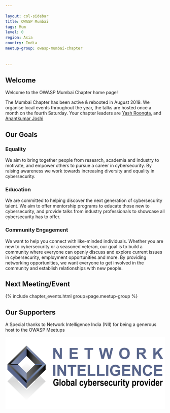 ```yaml
---

layout: col-sidebar
title: OWASP Mumbai
tags: Mum
level: 0
region: Asia
country: India
meetup-group: owasp-mumbai-chapter


---
```

## Welcome
Welcome to the OWASP Mumbai Chapter home page!

The Mumbai Chapter has been active & rebooted in August 2019. We organise local events throughout the year, the talks are hosted once a month on the fourth Saturday.
Your chapter leaders are [Yash Roongta](https://twitter.com/acc3ssp0int), and [Anantkumar Joshi](https://twitter.com/w1r3sh65rk)

## Our Goals
### Equality
We aim to bring together people from research, academia and industry to motivate, and empower others to pursue a career in cybersecurity. By raising awareness we work towards increasing diversity and equality in cybersecurity.

### Education
We are committed to helping discover the next generation of cybersecurity talent. We aim to offer mentorship programs to educate those new to cybersecurity, and provide talks from industry professionals to showcase all cybersecurity has to offer.

### Community Engagement
We want to help you connect with like-minded individuals. Whether you are new to cybersecurity or a seasoned veteran, our goal is to build a community where everyone can openly discuss and explore current issues in cybersecurity, employment opportunities and more. By providing networking opportunities, we want everyone to get involved in the community and establish relationships with new people.

Next Meeting/Event <!-- You should keep this section as it will populate your meetup events -->
---------------------
{% include chapter_events.html group=page.meetup-group %}


## Our Supporters
A Special thanks to Network Intelligence India (NII) for being a generous host to the OWASP Meetups

![Network Intelligence](NII.png)

